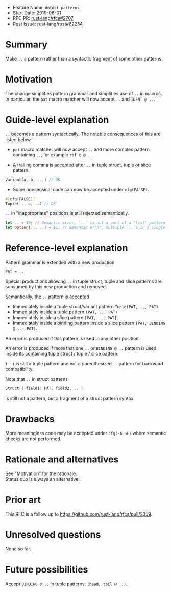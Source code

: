 - Feature Name: `dotdot_patterns`
- Start Date: 2019-06-01
- RFC PR: [rust-lang/rfcs#2707](https://github.com/rust-lang/rfcs/pull/2707)
- Rust Issue: [rust-lang/rust#62254](https://github.com/rust-lang/rust/issues/62254)

# Summary
[summary]: #summary

Make `..` a pattern rather than a syntactic fragment of some other patterns.

# Motivation
[motivation]: #motivation

The change simplifies pattern grammar and simplifies use of `..` in macros.  
In particular, the `pat` macro matcher will now accept `..` and `IDENT @ ..`.

# Guide-level explanation
[guide-level-explanation]: #guide-level-explanation

`..` becomes a pattern syntactically.
The notable consequences of this are listed below.

- `pat` macro matcher will now accept `..` and more complex pattern containing `..`,
for example `ref x @ ..`.

- A trailing comma is accepted after `..` in tuple struct, tuple or slice pattern.
```rust
Variant(a, b, ..,) // OK
```

- Some nonsensical code can now be accepted under `cfg(FALSE)`.
```rust
#[cfg(FALSE)]
Tuple(.., a, ..) // OK
```

`..` in "inappropriate" positions is still rejected semantically.
```rust
let .. = 10; // Semantic error, `..` is not a part of a "list" pattern
let Option(.., ..) = 11; // Semantic error, multiple `..`s in a single "list" pattern
```

# Reference-level explanation
[reference-level-explanation]: #reference-level-explanation

Pattern grammar is extended with a new production
```
PAT = ..
```
Special productions allowing `..` in tuple struct, tuple and slice patterns are subsumed by this
new production and removed.

Semantically, the `..` pattern is accepted
- Immediately inside a tuple struct/variant pattern `Tuple(PAT, .., PAT)`
- Immediately inside a tuple pattern `(PAT, .., PAT)`
- Immediately inside a slice pattern `[PAT, .., PAT]`.
- Immediately inside a binding pattern inside a slice pattern `[PAT, BINDING @ .., PAT]`.

An error is produced if this pattern is used in any other position.

An error is produced if more that one `..` or `BINDING @ ..` pattern is used inside its containing
tuple struct / tuple / slice pattern.

`(..)` is still a tuple pattern and not a parenthesized `..` pattern for backward compatibility.

Note that `..` in struct patterns
```rust
Struct { field1: PAT, field2, .. }
```
is still not a pattern, but a fragment of a struct pattern syntax.

# Drawbacks
[drawbacks]: #drawbacks

More meaningless code may be accepted under `cfg(FALSE)` where semantic checks are not performed.

# Rationale and alternatives
[rationale-and-alternatives]: #rationale-and-alternatives

See "Motivation" for the rationale.  
Status quo is always an alternative.

# Prior art
[prior-art]: #prior-art

This RFC is a follow up to https://github.com/rust-lang/rfcs/pull/2359.

# Unresolved questions
[unresolved-questions]: #unresolved-questions

None so far.

# Future possibilities
[future-possibilities]: #future-possibilities

Accept `BINDING @ ..` in tuple patterns, `(head, tail @ ..)`.
